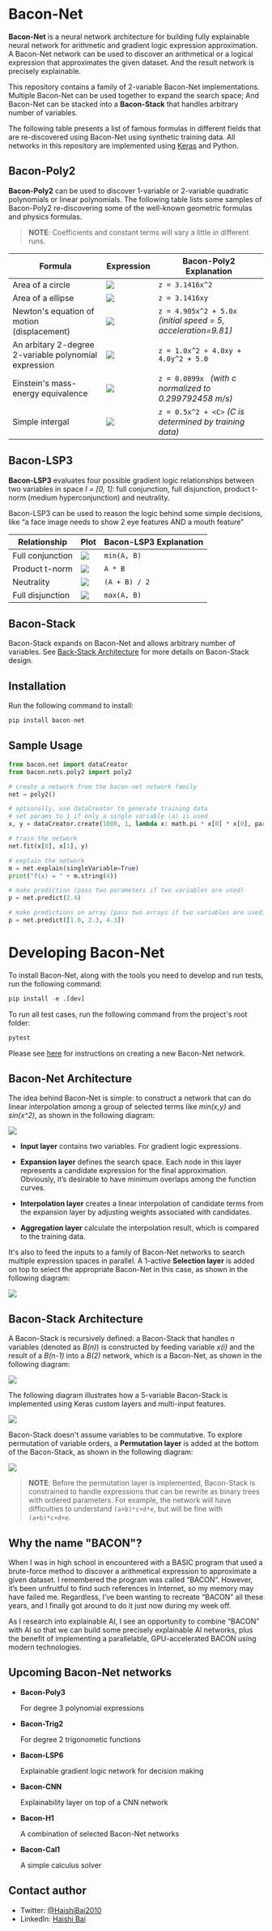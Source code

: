 # Bacon-Net

**Bacon-Net** is a neural network architecture for building fully explainable neural network for arithmetic and gradient logic expression approximation. A Bacon-Net network can be used to discover an arithmetical or a logical expression that approximates the given dataset. And the result network is precisely explainable.

This repository contains a family of 2-variable Bacon-Net implementations. Multiple Bacon-Net can be used together to expand the search space; And Bacon-Net can be stacked into a **Bacon-Stack** that handles arbitrary number of variables.

The following table presents a list of famous formulas in different fields that are re-discovered using Bacon-Net using synthetic training data. All networks in this repository are implemented using [Keras](https://keras.io/) and Python.

## Bacon-Poly2

**Bacon-Poly2** can be used to discover 1-variable or 2-variable quadratic polynomials or linear polynomials. The following table lists some samples of Bacon-Poly2 re-discovering some of the well-known geometric formulas and physics formulas.

> **NOTE**: Coefficients and constant terms will vary a little in different runs.

| Formula                                               | Expression                                                                       | Bacon-Poly2 Explanation                                        |
| ----------------------------------------------------- | -------------------------------------------------------------------------------- | -------------------------------------------------------------- |
| Area of a circle                                      | ![](https://github.com/Haishi2016/bacon-net/raw/main/images/circle-area.png)     | `z = 3.1416x^2`                                                |
| Area of a ellipse                                     | ![](https://github.com/Haishi2016/bacon-net/raw/main/images/ellipse-area.png)    | `z = 3.1416xy `                                                |
| Newton's equation of motion (displacement)            | ![](https://github.com/Haishi2016/bacon-net/raw/main/images/motion-equation.png) | `z = 4.905x^2 + 5.0x` _(initial speed = 5, acceleration=9.81)_ |
| An arbitary 2-degree 2-variable polynomial expression | ![](https://github.com/Haishi2016/bacon-net/raw/main/images/polynomial.png)      | `z = 1.0x^2 + 4.0xy + 4.0y^2 + 5.0`                            |
| Einstein's mass-energy equivalence                    | ![](https://github.com/Haishi2016/bacon-net/raw/main/images/e-mc2.png)           | `z = 0.0899x ` _(with c normalized to 0.299792458 m/s)_        |
| Simple intergal                                       | ![](https://github.com/Haishi2016/bacon-net/raw/main/images/intergal.png)        | `z = 0.5x^2 + <C>` _(C is determined by training data)_        |

## Bacon-LSP3

**Bacon-LSP3** evaluates four possible gradient logic relationships between two variables in space _I = [0, 1]_: full conjunction, full disjunction, product t-norm (medium hyperconjunction) and neutrality.

Bacon-LSP3 can be used to reason the logic behind some simple decisions, like “a face image needs to show 2 eye features AND a mouth feature”

| Relationship     | Plot                                                                       | Bacon-LSP3 Explanation |
| ---------------- | -------------------------------------------------------------------------- | ---------------------- |
| Full conjunction | ![](https://github.com/Haishi2016/bacon-net/raw/main/images/lsp3-0.png)    | `min(A, B)`            |
| Product t-norm   | ![](https://github.com/Haishi2016/bacon-net/raw/main/images/lsp3-1_25.png) | `A * B `               |
| Neutrality       | ![](https://github.com/Haishi2016/bacon-net/raw/main/images/lsp3-0_5.png)  | `(A + B) / 2`          |
| Full disjunction | ![](https://github.com/Haishi2016/bacon-net/raw/main/images/lsp3-1.png)    | `max(A, B)`            |

## Bacon-Stack

Bacon-Stack expands on Bacon-Net and allows arbitrary number of variables. See [Back-Stack Architecture](#bacon-stack-architecture) for more details on Bacon-Stack design.

## Installation

Run the following command to install:

```python
pip install bacon-net
```

## Sample Usage

```python
from bacon.net import dataCreator
from bacon.nets.poly2 import poly2

# create a network from the bacon-net network family
net = poly2()

# optionally, use dataCreator to generate training data
# set params to 1 if only a single variable (a) is used
x, y = dataCreator.create(1000, 1, lambda x: math.pi * x[0] * x[0], params=1)

# train the network
net.fit(x[0], x[1], y)

# explain the network
m = net.explain(singleVariable=True)
print("f(x) = " + m.string(4))

# make prediction (pass two parameters if two variables are used)
p = net.predict(2.4)

# make predictions on array (pass two arrays if two variables are used)
p = net.predict([1.0, 2.3, 4.3])
```

# Developing Bacon-Net

To install Bacon-Net, along with the tools you need to develop and run tests, run the following command:

```python
pip install -e .[dev]
```

To run all test cases, run the following command from the project's root folder:

```python
pytest
```

Please see [here](./docs/define-bacon-net.md) for instructions on creating a new Bacon-Net network.

## Bacon-Net Architecture

The idea behind Bacon-Net is simple: to construct a network that can do linear interpolation among a group of selected terms like _min(x,y)_ and _sin(x^2)_, as shown in the following diagram:

![](https://github.com/Haishi2016/bacon-net/raw/main/images/bacon-net.png)

- **Input layer** contains two variables. For gradient logic expressions.
- **Expansion layer** defines the search space. Each node in this layer represents a candidate expression for the final approximation. Obviously, it’s desirable to have minimum overlaps among the function curves.

- **Interpolation layer** creates a linear interpolation of candidate terms from the expansion layer by adjusting weights associated with candidates.

- **Aggregation layer** calculate the interpolation result, which is compared to the training data.

It's also to feed the inputs to a family of Bacon-Net networks to search multiple expression spaces in parallel. A 1-active **Selection layer** is added on top to select the appropriate Bacon-Net in this case, as shown in the following diagram:

![](https://github.com/Haishi2016/bacon-net/raw/main/images/bacon-net-selection.png)

## Bacon-Stack Architecture

A Bacon-Stack is recursively defined: a Bacon-Stack that handles _n_ variables (denoted as _B(n)_) is constructed by feeding variable _x(i)_ and the result of a _B(n-1)_ into a _B(2)_ network, which is a Bacon-Net, as shown in the following diagram:

![](https://github.com/Haishi2016/bacon-net/raw/main/images/bacon-stack.png)

The following diagram illustrates how a 5-variable Bacon-Stack is implemented using Keras custom layers and multi-input features.

![](https://github.com/Haishi2016/bacon-net/raw/main/images/5-variable-stack.png)

Bacon-Stack doesn't assume variables to be commutative. To explore permutation of variable orders, a **Permutation layer** is added at the bottom of the Bacon-Stack, as shown in the following diagram:

![](https://github.com/Haishi2016/bacon-net/raw/main/images/bacon-stack-selection.png)

> **NOTE**: Before the permutation layer is implemented, Bacon-Stack is constrained to handle expressions that can be rewrite as binary trees with ordered parameters. For example, the network will have difficulties to understand `(a+b)*c+d*e`, but will be fine with `(a+b)*c+d+e`.

## Why the name "BACON"?

When I was in high school in encountered with a BASIC program that used a brute-force method to discover a arithmetical expression to approximate a given dataset. I remembered the program was called “BACON”. However, it’s been unfruitful to find such references in Internet, so my memory may have failed me. Regardless, I’ve been wanting to recreate “BACON” all these years, and I finally got around to do it just now during my week off.

As I research into explainable AI, I see an opportunity to combine “BACON” with AI so that we can build some precisely explainable AI networks, plus the benefit of implementing a parallelable, GPU-accelerated BACON using modern technologies.

## Upcoming Bacon-Net networks

- **Bacon-Poly3**

  For degree 3 polynomial expressions

- **Bacon-Trig2**

  For degree 2 trigonometic functions

- **Bacon-LSP6**

  Explainable gradient logic network for decision making

- **Bacon-CNN**

  Explainability layer on top of a CNN network

- **Bacon-H1**

  A combination of selected Bacon-Net networks

- **Bacon-Cal1**

  A simple calculus solver

## Contact author

- Twitter: [@HaishiBai2010](https://twitter.com/HaishiBai2010)
- LinkedIn: [Haishi Bai](https://www.linkedin.com/in/haishi/)
